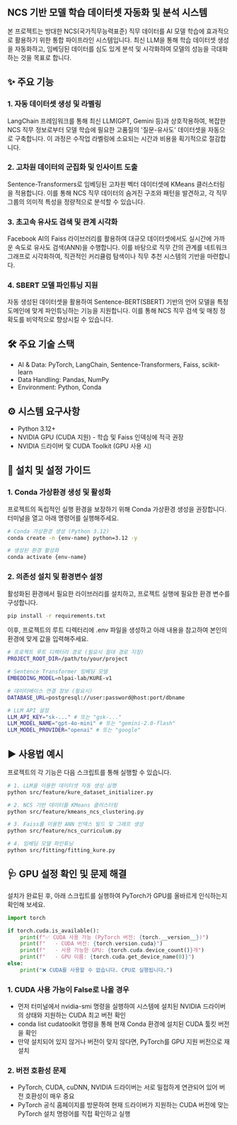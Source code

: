 ## NCS 기반 모델 학습 데이터셋 자동화 및 분석 시스템
본 프로젝트는 방대한 NCS(국가직무능력표준) 직무 데이터를 AI 모델 학습에 효과적으로 활용하기 위한 통합 파이프라인 시스템입니다. 최신 LLM을 통해 학습 데이터셋 생성을 자동화하고, 임베딩된 데이터를 심도 있게 분석 및 시각화하여 모델의 성능을 극대화하는 것을 목표로 합니다.



## ✨ 주요 기능
### 1. 자동 데이터셋 생성 및 라벨링
LangChain 프레임워크를 통해 최신 LLM(GPT, Gemini 등)과 상호작용하여, 복잡한 NCS 직무 정보로부터 모델 학습에 필요한 고품질의 '질문-유사도' 데이터셋을 자동으로 구축합니다. 이 과정은 수작업 라벨링에 소요되는 시간과 비용을 획기적으로 절감합니다.

### 2. 고차원 데이터의 군집화 및 인사이트 도출
Sentence-Transformers로 임베딩된 고차원 벡터 데이터셋에 KMeans 클러스터링을 적용합니다. 이를 통해 NCS 직무 데이터의 숨겨진 구조와 패턴을 발견하고, 각 직무 그룹의 의미적 특성을 정량적으로 분석할 수 있습니다.

### 3. 초고속 유사도 검색 및 관계 시각화
Facebook AI의 Faiss 라이브러리를 활용하여 대규모 데이터셋에서도 실시간에 가까운 속도로 유사도 검색(ANN)을 수행합니다. 이를 바탕으로 직무 간의 관계를 네트워크 그래프로 시각화하여, 직관적인 커리큘럼 탐색이나 직무 추천 시스템의 기반을 마련합니다.

### 4. SBERT 모델 파인튜닝 지원
자동 생성된 데이터셋을 활용하여 Sentence-BERT(SBERT) 기반의 언어 모델을 특정 도메인에 맞게 파인튜닝하는 기능을 지원합니다. 이를 통해 NCS 직무 검색 및 매칭 정확도를 비약적으로 향상시킬 수 있습니다.


## 🛠️ 주요 기술 스택
- AI & Data: PyTorch, LangChain, Sentence-Transformers, Faiss, scikit-learn
- Data Handling: Pandas, NumPy
- Environment: Python, Conda

## ⚙️ 시스템 요구사항
- Python 3.12+
- NVIDIA GPU (CUDA 지원) - 학습 및 Faiss 인덱싱에 적극 권장
- NVIDIA 드라이버 및 CUDA Toolkit (GPU 사용 시)

## 🚀 설치 및 설정 가이드
### 1. Conda 가상환경 생성 및 활성화
프로젝트의 독립적인 실행 환경을 보장하기 위해 Conda 가상환경 생성을 권장합니다. 터미널을 열고 아래 명령어를 실행해주세요.


```bash
# Conda 가상환경 생성 (Python 3.12)
conda create -n {env-name} python=3.12 -y

# 생성된 환경 활성화
conda activate {env-name}
````

### 2. 의존성 설치 및 환경변수 설정
활성화된 환경에서 필요한 라이브러리를 설치하고, 프로젝트 실행에 필요한 환경 변수를 구성합니다.

```bash
pip install -r requirements.txt
```

이후, 프로젝트의 루트 디렉터리에 .env 파일을 생성하고 아래 내용을 참고하여 본인의 환경에 맞게 값을 입력해주세요.
```bash
# 프로젝트 루트 디렉터리 경로 (필요시 절대 경로 지정)
PROJECT_ROOT_DIR=/path/to/your/project

# Sentence Transformer 임베딩 모델
EMBEDDING_MODEL=nlpai-lab/KURE-v1

# 데이터베이스 연결 정보 (필요시)
DATABASE_URL=postgresql://user:password@host:port/dbname

# LLM API 설정
LLM_API_KEY="sk-..." # 또는 "gsk-..."
LLM_MODEL_NAME="gpt-4o-mini" # 또는 "gemini-2.0-flash"
LLM_MODEL_PROVIDER="openai" # 또는 "google"
```

## ▶️ 사용법 예시
프로젝트의 각 기능은 다음 스크립트를 통해 실행할 수 있습니다. 

```bash
# 1. LLM을 이용한 데이터셋 자동 생성 실행
python src/feature/kure_dataset_initializer.py

# 2. NCS 기반 데이터를 KMeans 클러스터링
python src/feature/kmeans_ncs_clustering.py

# 3. Faiss를 이용한 ANN 인덱스 빌드 및 그래프 생성
python src/feature/ncs_curriculum.py

# 4. 임베딩 모델 파인튜닝
python src/fitting/fitting_kure.py
```

## 🩺 GPU 설정 확인 및 문제 해결
설치가 완료된 후, 아래 스크립트를 실행하여 PyTorch가 GPU를 올바르게 인식하는지 확인해 보세요.

```Python
import torch

if torch.cuda.is_available():
    print(f"✅ CUDA 사용 가능 (PyTorch 버전: {torch.__version__})")
    print(f"   - CUDA 버전: {torch.version.cuda}")
    print(f"   - 사용 가능한 GPU: {torch.cuda.device_count()}개")
    print(f"   - GPU 이름: {torch.cuda.get_device_name(0)}")
else:
    print("❌ CUDA를 사용할 수 없습니다. CPU로 실행됩니다.")
```

### 1. CUDA 사용 가능이 False로 나올 경우
- 먼저 터미널에서 nvidia-smi 명령을 실행하여 시스템에 설치된 NVIDIA 드라이버의 상태와 지원하는 CUDA 최고 버전 확인
- conda list cudatoolkit 명령을 통해 현재 Conda 환경에 설치된 CUDA 툴킷 버전을 확인 
- 만약 설치되어 있지 않거나 버전이 맞지 않다면, PyTorch를 GPU 지원 버전으로 재설치

### 2. 버전 호환성 문제
- PyTorch, CUDA, cuDNN, NVIDIA 드라이버는 서로 밀접하게 연관되어 있어 버전 호환성이 매우 중요
- PyTorch 공식 홈페이지를 방문하여 현재 드라이버가 지원하는 CUDA 버전에 맞는 PyTorch 설치 명령어를 직접 확인하고 실행
